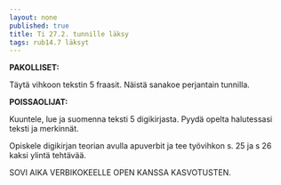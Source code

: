 ```yaml
---
layout: none
published: true
title: Ti 27.2. tunnille läksy
tags: rub14.7 läksyt
---
```

**PAKOLLISET:**

Täytä vihkoon tekstin 5 fraasit. Näistä sanakoe perjantain tunnilla.

**POISSAOLIJAT:**

Kuuntele, lue ja suomenna teksti 5 digikirjasta. Pyydä opelta halutessasi teksti ja merkinnät.

Opiskele digikirjan teorian avulla apuverbit ja tee työvihkon s. 25 ja s 26 kaksi ylintä tehtävää.

SOVI AIKA VERBIKOKEELLE OPEN KANSSA KASVOTUSTEN.



